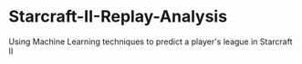 # Starcraft-II-Replay-Analysis
Using Machine Learning techniques to predict a player's league in Starcraft II
